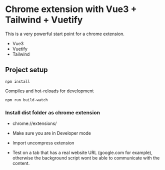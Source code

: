 # Chrome extension with Vue3 + Tailwind + Vuetify 
This is a very powerful start point for a chrome extension. 
- Vue3
- Vuetify
- Tailwind


## Project setup
```
npm install
```


Compiles and hot-reloads for development
```
npm run build-watch
```

### Install dist folder as chrome extension 
- chrome://extensions/

- Make sure you are in Developer mode

- Import uncompress extension

- Test on a tab that has a real website URL (google.com for example), otherwise the background script wont be able to communicate with the content.
